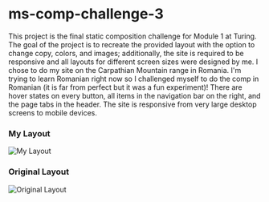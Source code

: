 # ms-comp-challenge-3



This project is the final static composition challenge for Module 1 at Turing. The goal of the project is to recreate the provided layout with the option to change copy, colors, and images; additionally, the site is required to be responsive and all layouts for different screen sizes were designed by me. I chose to do my site on the Carpathian Mountain range in Romania. I'm trying to learn Romanian right now so I challenged myself to do the comp in Romanian (it is far from perfect but it was a fun experiment)! There are hover states on every button, all items in the navigation bar on the right, and the page tabs in the header. The site is responsive from very large desktop screens to mobile devices. 

### My Layout
![My Layout](https://i.imgur.com/hIlAKqV.png)

### Original Layout

![Original Layout](https://i.imgur.com/nDxxcfB.jpg)

